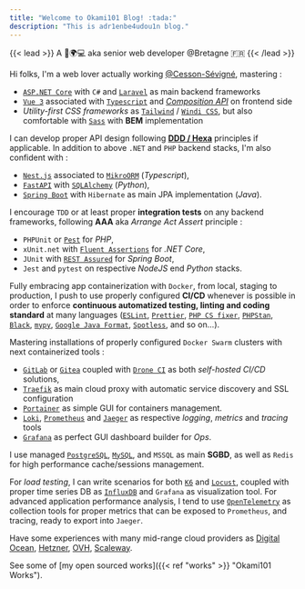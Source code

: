 ```yaml
---
title: "Welcome to Okami101 Blog! :tada:"
description: "This is adr1enbe4udou1n blog."
---
```


{{< lead >}}
A 🧔🌍💻 aka senior web developer @Bretagne 🇫🇷
{{< /lead >}}

Hi folks, I'm a web lover actually working [@Cesson-Sévigné](https://fr.wikipedia.org/wiki/Cesson-S%C3%A9vign%C3%A9), mastering :

* [`ASP.NET Core`](https://docs.microsoft.com/fr-fr/aspnet/core/?view=aspnetcore-6.0) with `C#` and [`Laravel`](https://laravel.com/) as main backend frameworks
* [`Vue 3`](https://vuejs.org/) associated with [`Typescript`](https://www.typescriptlang.org/) and [*Composition API*](https://vuejs.org/guide/extras/composition-api-faq.html) on frontend side
* *Utility-first CSS frameworks* as [`Tailwind`](https://tailwindcss.com/) / [`Windi CSS`](https://windicss.org/), but also comfortable with [`Sass`](https://sass-lang.com/) with **BEM** implementation

I can develop proper API design following [**DDD / Hexa**](https://en.wikipedia.org/wiki/Domain-driven_design) principles if applicable. In addition to above `.NET` and `PHP` backend stacks, I'm also confident with :

* [`Nest.js`](https://nestjs.com/) associated to [`MikroORM`](https://mikro-orm.io/) (*Typescript*),
* [`FastAPI`](https://fastapi.tiangolo.com/) with [`SQLAlchemy`](https://www.sqlalchemy.org/) (*Python*),
* [`Spring Boot`](https://spring.io/projects/spring-boot) with `Hibernate` as main JPA implementation (*Java*).

I encourage `TDD` or at least proper **integration tests** on any backend frameworks, following **AAA** aka *Arrange Act Assert* principle :

* `PHPUnit` or [`Pest`](https://pestphp.com/) for *PHP*,
* `xUnit.net` with [`Fluent Assertions`](https://github.com/fluentassertions/fluentassertions) for *.NET Core*,
* `JUnit` with [`REST Assured`](https://rest-assured.io/) for *Spring Boot*,
* `Jest` and `pytest` on respective *NodeJS* end *Python* stacks.

Fully embracing app containerization with `Docker`, from local, staging to production, I push to use properly configured **CI/CD** whenever is possible in order to enforce **continuous automatized testing, linting and coding standard** at many languages ([`ESLint`](https://eslint.org/), [`Prettier`](https://prettier.io/), [`PHP CS fixer`](https://cs.symfony.com/), [`PHPStan`](https://github.com/phpstan/phpstan), [`Black`](https://black.readthedocs.io/en/stable/), [`mypy`](http://mypy-lang.org/), [`Google Java Format`](https://github.com/google/google-java-format), [`Spotless`](https://github.com/diffplug/spotless), and so on...).

Mastering installations of properly configured `Docker Swarm` clusters with next containerized tools :

* [`GitLab`](https://about.gitlab.com/) or [`Gitea`](https://gitea.io/) coupled with [`Drone CI`](https://www.drone.io/) as both *self-hosted CI/CD* solutions,
* [`Traefik`](https://traefik.io/traefik/) as main cloud proxy with automatic service discovery and SSL configuration
* [`Portainer`](https://www.portainer.io/) as simple GUI for containers management.
* [`Loki`](https://grafana.com/oss/loki/), [`Prometheus`](https://prometheus.io) and [`Jaeger`](https://www.jaegertracing.io/) as respective *logging*, *metrics* and *tracing* tools
* [`Grafana`](https://grafana.com) as perfect GUI dashboard builder for *Ops*.

I use managed [`PostgreSQL`](https://www.postgresql.org/), [`MySQL`](https://www.mysql.com/fr/), and `MSSQL` as main **SGBD**, as well as `Redis` for high performance cache/sessions management.

For *load testing*, I can write scenarios for both [`K6`](https://k6.io/) and [`Locust`](https://locust.io/), coupled with proper time series DB as [`InfluxDB`](https://www.influxdata.com/) and `Grafana` as visualization tool. For advanced application performance analysis, I tend to use [`OpenTelemetry`](https://opentelemetry.io/) as collection tools for proper metrics that can be exposed to `Prometheus`, and tracing, ready to export into `Jaeger`.

Have some experiences with many mid-range cloud providers as [Digital Ocean](https://www.digitalocean.com/), [Hetzner](https://www.hetzner.com/), [OVH](https://www.ovhcloud.com/), [Scaleway](https://www.scaleway.com/).

See some of [my open sourced works]({{< ref "works" >}} "Okami101 Works").

